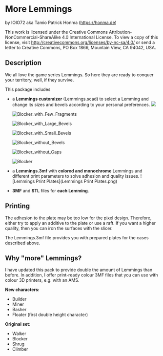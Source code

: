 # More Lemmings

by IOIO72 aka Tamio Patrick Honma (https://honma.de)

This work is licensed under the Creative Commons Attribution-NonCommercial-ShareAlike 4.0 International License. To view a copy of this license, visit http://creativecommons.org/licenses/by-nc-sa/4.0/ or send a letter to Creative Commons, PO Box 1866, Mountain View, CA 94042, USA.

## Description

We all love the game series Lemmings. So here they are ready to conquer your territory, well, if they survive.

This package includes

* a **Lemmings customizer** (Lemmings.scad) to select a  Lemming and change its sizes and bevels according to your personal preferences.
  ![](Screenshots/Blocker_with_Background.png)

  ![Blocker_with_Few_Fragments](Screenshots/Blocker_with_Few_Fragments.png)

  ![Blocker_with_Large_Bevels](Screenshots/Blocker_with_Large_Bevels.png)

  ![Blocker_with_Small_Bevels](Screenshots/Blocker_with_Small_Bevels.png)

  ![Blocker_without_Bevels](Screenshots/Blocker_without_Bevels.png)

  ![Blocker_without_Gaps](Screenshots/Blocker_without_Gaps.png)

  ![Blocker](Screenshots/Blocker.png)

* a **Lemmings.3mf** with **colored and monochrome** Lemmings and different print parameters to solve adhesion and quality issues.
  ![Lemmings Print Plates](Lemmings Print Plates.png)

* **3MF** and **STL** files for **each Lemming**.

## Printing

The adhesion to the plate may be too low for the pixel design. Therefore, either try to apply an additive to the plate or use a raft. If you want a higher quality, then you can iron the surfaces with the slicer.

The Lemmings.3mf file provides you with prepared plates for the cases described above.

## Why "more" Lemmings?

I have updated this pack to provide double the amount of Lemmings than before. In addition, I offer print-ready colour 3MF files that you can use with colour 3D printers, e.g. with an AMS.

**New characters:**

- Builder
- Miner
- Basher
- Floater (first double height character)

 

**Original set:**

- Walker
- Blocker
- Shrug
- Climber

 

